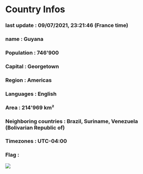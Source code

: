 # Country  Infos
### last update : 09/07/2021, 23:21:46 (France time)

### name : Guyana
### Population : 746'900
### Capital : Georgetown
### Region : Americas
### Languages : English
### Area : 214'969 km²
### Neighboring countries : Brazil, Suriname, Venezuela (Bolivarian Republic of)
### Timezones : UTC-04:00

### Flag :
![](https://restcountries.eu/data/guy.svg)